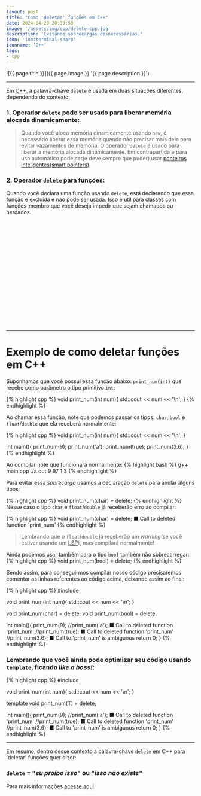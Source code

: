 ```yaml
---
layout: post
title: "Como 'deletar' funções em C++"
date: 2024-04-20 20:39:58
image: '/assets/img/cpp/delete-cpp.jpg'
description: 'Evitando sobrecargas desnecessárias.'
icon: 'ion:terminal-sharp'
iconname: 'C++'
tags:
- cpp
---
```


![{{ page.title }}]({{ page.image }} '{{ page.description }}')

---

Em [C++](https://terminalroot.com.br/tags#cpp), a palavra-chave `delete` é usada em duas situações diferentes, dependendo do contexto:

### 1. Operador `delete` pode ser usado para liberar memória alocada dinamicamente: 
> Quando você aloca memória dinamicamente usando `new`, é necessário liberar essa memória quando não precisar mais dela para evitar vazamentos de memória. O operador `delete` é usado para liberar a memória alocada dinamicamente. Em contrapartida e para uso automático pode ser(e deve sempre que puder) usar [ponteiros inteligentes(smart pointers)](https://terminalroot.com.br/2022/08/entenda-ponteiros-inteligentes-em-cpp-smart-pointers.html).

### 2. Operador `delete` para funções:
Quando você declara uma função usando `delete`, está declarando que essa função é excluída e não pode ser usada. Isso é útil para classes com funções-membro que você deseja impedir que sejam chamados ou herdados.


<!-- SQUARE - GAMES ROOT -->
<script async src="//pagead2.googlesyndication.com/pagead/js/adsbygoogle.js"></script>
<ins class="adsbygoogle"
style="display:inline-block;width:336px;height:280px"
data-ad-client="ca-pub-2838251107855362"
data-ad-slot="5351066970"></ins>
<script>
(adsbygoogle = window.adsbygoogle || []).push({});
</script>

---

# Exemplo de como deletar funções em C++
Suponhamos que você possui essa função abaixo: `print_num(int)` que recebe como parâmetro o tipo primitivo `int`:

{% highlight cpp %}
void print_num(int num){
  std::cout << num << '\n';
}
{% endhighlight %}

Ao chamar essa função, note que podemos passar os tipos: `char`, `bool` e `float`/`double` que ela receberá normalmente:

{% highlight cpp %}
void print_num(int num){
  std::cout << num << '\n';
}

int main(){
  print_num(9);
  print_num('a');
  print_num(true);
  print_num(3.6);
}
{% endhighlight %}

Ao compilar note que funcionará normalmente:
{% highlight bash %}
g++ main.cpp
./a.out
9
97
1
3
{% endhighlight %}

Para evitar essa *sobrecarga* usamos a declaração `delete` para anular alguns tipos:

{% highlight cpp %}
void print_num(char) = delete;
{% endhighlight %}
Nesse caso o tipo `char` e `float`/`double` já receberão erro ao compilar:

{% highlight cpp %}
void print_num(char) = delete; ■ Call to deleted function 'print_num'
{% endhighlight %}
> Lembrando que o `float`/`double` já receberão um *warning*(se você estiver usando um [LSP](https://terminalroot.com.br/2021/11/lsp-autocomplete-e-machine-learning-neovim-com-lua.html)), mas compilará normalmente!

Ainda podemos usar também para o tipo `bool` também não sobrecarregar:
{% highlight cpp %}
void print_num(bool) = delete;
{% endhighlight %}

Sendo assim, para conseguirmos compilar nosso código precisaremos comentar as linhas referentes ao código acima, deixando assim ao final:

{% highlight cpp %}
#include <iostream>

void print_num(int num){
  std::cout << num << '\n';
}

void print_num(char) = delete;
void print_num(bool) = delete;

int main(){
  print_num(9);
  //print_num('a'); ■ Call to deleted function 'print_num'
  //print_num(true); ■ Call to deleted function 'print_num'
  //print_num(3.6); ■ Call to 'print_num' is ambiguous
  return 0;
}
{% endhighlight %}

### Lembrando que você ainda pode **optimizar** seu código usando `template`, ficando *like a boss!*:
{% highlight cpp %}
#include <iostream>

void print_num(int num){
  std::cout << num << '\n';
}

template<typename T>
void print_num(T) = delete;

int main(){
  print_num(9);
  //print_num('a'); ■ Call to deleted function 'print_num'
  //print_num(true); ■ Call to deleted function 'print_num'
  //print_num(3.6); ■ Call to 'print_num' is ambiguous
  return 0;
}
{% endhighlight %}

---

Em resumo, dentro desse contexto a palavra-chave `delete` em C++ para 'deletar' funções quer dizer:
### `delete` = "*eu proíbo isso*" ou "*isso não existe*"

Para mais informações [acesse aqui](https://en.cppreference.com/w/cpp/keyword/delete).




